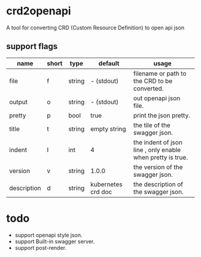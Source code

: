 # crd2openapi
A tool for converting CRD (Custom Resource Definition) to open api json

## support flags

| name        | short | type   | default            | usage                                                      |
|-------------|-------|--------|--------------------|------------------------------------------------------------|
| file        | f     | string | -  (stdout)        | filename or path to the CRD to be converted.               |
| output      | o     | string | - (stdout)         | out openapi json file.                                     |
| pretty      | p     | bool   | true               | print the json pretty.                                     |
| title       | t     | string | empty string       | the tile of the swagger json.                              |
| indent      | I     | int    | 4                  | the indent of json line , only enable when pretty is true. |
| version     | v     | string | 1.0.0              | the version of the swagger json.                           |
| description | d     | string | kubernetes crd doc | the description of the swagger json.                       |

# todo

- support openapi style json.
- support Built-in swagger server.
- support post-render.
